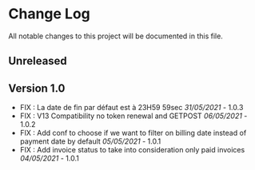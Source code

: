# Change Log
All notable changes to this project will be documented in this file.

## Unreleased

## Version 1.0

- FIX : La date de fin par défaut est à 23H59 59sec *31/05/2021* - 1.0.3
- FIX : V13 Compatibility no token renewal and GETPOST *06/05/2021* - 1.0.2
- FIX : Add conf to choose if we want to filter on billing date instead of payment date by default *05/05/2021* - 1.0.1
- FIX : Add invoice status to take into consideration only paid invoices *04/05/2021* - 1.0.1
